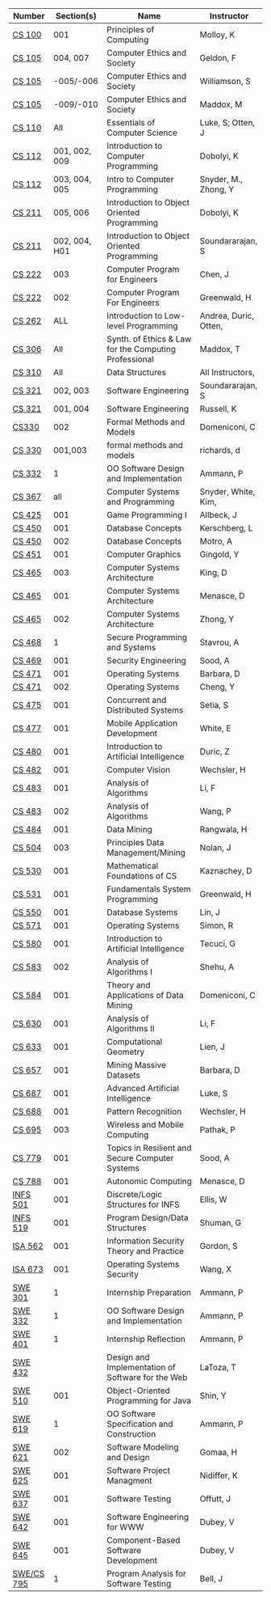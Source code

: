 | **Number** | **Section(s)** | **Name** | **Instructor** |
|------------|----------------|----------|----------------|
| [CS 100](../pdf_html/Fall2017/CS_100MolloyK.pdf) | 001 | Principles of Computing | Molloy, K |
| [CS 105](../pdf_html/Fall2017/CS_105GeldonF.pdf) | 004, 007 | Computer Ethics and Society | Geldon, F |
| [CS 105](../pdf_html/Fall2017/CS_105WilliamsonS.html) | -005/-006 | Computer Ethics and Society | Williamson, S |
| [CS 105](../pdf_html/Fall2017/CS_105MaddoxM.pdf) | -009/-010 | Computer Ethics and Society | Maddox, M |
| [CS 110](../pdf_html/Fall2017/CS_110Luke_S_OttenJ.html) | All | Essentials of Computer Science | Luke, S; Otten, J |
| [CS 112](../pdf_html/Fall2017/112DobolyiK.html) | 001, 002, 009 | Introduction to Computer Programming | Dobolyi, K |
| [CS 112](../pdf_html/Fall2017/CS112Snyder_M.__ZhongY.html) | 003, 004, 005 | Intro to Computer Programming | Snyder, M.,  Zhong, Y |
| [CS 211](../pdf_html/Fall2017/CS_211DobolyiK.html) | 005, 006 | Introduction to Object Oriented Programming | Dobolyi, K |
| [CS 211](../pdf_html/Fall2017/211SoundararajanS.pdf) | 002, 004, H01 | Introduction to Object Oriented Programming | Soundararajan, S |
| [CS 222](../pdf_html/Fall2017/CS222ChenJ.html) | 003 | Computer Program for Engineers | Chen, J |
| [CS 222](../pdf_html/Fall2017/CS_222GreenwaldH.pdf) | 002 | Computer Program For Engineers | Greenwald, H |
| [CS 262](../pdf_html/Fall2017/CS_262Andrea_Duric_Otten.html) | ALL | Introduction to Low-level Programming | Andrea, Duric, Otten, |
| [CS 306](../pdf_html/Fall2017/CS_306MaddoxT.html) | All | Synth. of Ethics & Law for the Computing Professional | Maddox, T |
| [CS 310](../pdf_html/Fall2017/CS_310All_Instructors.html) | All | Data Structures | All Instructors, |
| [CS 321](../pdf_html/Fall2017/CS_321SoundararajanS.pdf) | 002, 003 | Software Engineering | Soundararajan, S |
| [CS 321](../pdf_html/Fall2017/CS_321RussellK.html) | 001, 004 | Software Engineering | Russell, K |
| [CS330](../pdf_html/Fall2017/CS330DomeniconiC.html) | 002 | Formal Methods and Models | Domeniconi, C |
| [CS 330](../pdf_html/Fall2017/cs330richardsd.html) | 001,003 | formal methods and models | richards, d |
| [CS  332](../pdf_html/Fall2017/CS__332AmmannP.html) | 1 | OO Software Design and Implementation | Ammann, P |
| [CS 367](../pdf_html/Fall2017/CS367Snyder_White_Kim.html) | all | Computer Systems and Programming | Snyder, White, Kim, |
| [CS 425](../pdf_html/Fall2017/CS_425AllbeckJ.html) | 001 | Game Programming I | Allbeck, J |
| [CS 450](../pdf_html/Fall2017/CS_450KerschbergL.html) | 001 | Database Concepts | Kerschberg, L |
| [CS 450](../pdf_html/Fall2017/450MotroA.html) | 002 | Database Concepts | Motro, A |
| [CS 451](../pdf_html/Fall2017/CS_451GingoldY.html) | 001 | Computer Graphics | Gingold, Y |
| [CS 465](../pdf_html/Fall2017/CS_465KingD.pdf) | 003 | Computer Systems Architecture | King, D |
| [CS 465](../pdf_html/Fall2017/CS_465MenasceD.html) | 001 | Computer Systems Architecture | Menasce, D |
| [CS 465](../pdf_html/Fall2017/CS_465ZhongY.html) | 002 | Computer Systems Architecture | Zhong, Y |
| [CS 468](../pdf_html/Fall2017/CS_468StavrouA.html) | 1 | Secure Programming and Systems | Stavrou, A |
| [CS 469](../pdf_html/Fall2017/CS469SoodA.html) | 001 | Security Engineering | Sood, A |
| [CS 471](../pdf_html/Fall2017/CS_471BarbaraD.html) | 001 | Operating Systems | Barbara, D |
| [CS 471](../pdf_html/Fall2017/CS_471ChengY.html) | 002 | Operating Systems | Cheng, Y |
| [CS 475](../pdf_html/Fall2017/CS_475SetiaS.html) | 001 | Concurrent and Distributed Systems | Setia, S |
| [CS 477](../pdf_html/Fall2017/CS_477WhiteE.pdf) | 001 | Mobile Application Development | White, E |
| [CS 480](../pdf_html/Fall2017/CS_480DuricZ.html) | 001 | Introduction to Artificial Intelligence | Duric, Z |
| [CS 482](../pdf_html/Fall2017/CS_482WechslerH.pdf) | 001 | Computer Vision | Wechsler, H |
| [CS 483](../pdf_html/Fall2017/CS_483LiF.pdf) | 001 | Analysis of Algorithms | Li, F |
| [CS 483](../pdf_html/Fall2017/CS483WangP.html) | 002 | Analysis of Algorithms | Wang, P |
| [CS 484](../pdf_html/Fall2017/CS_484RangwalaH.html) | 001 | Data Mining | Rangwala, H |
| [CS 504](../pdf_html/Fall2017/CS_504NolanJ.pdf) | 003 | Principles Data Management/Mining | Nolan, J |
| [CS 530](../pdf_html/Fall2017/CS_530KaznacheyD.pdf) | 001 | Mathematical Foundations of CS | Kaznachey, D |
| [CS 531](../pdf_html/Fall2017/CS_531GreenwaldH.pdf) | 001 | Fundamentals System Programming | Greenwald, H |
| [CS 550](../pdf_html/Fall2017/CS_550LinJ.html) | 001 | Database Systems | Lin, J |
| [CS 571](../pdf_html/Fall2017/CS_571SimonR.html) | 001 | Operating Systems | Simon, R |
| [CS 580](../pdf_html/Fall2017/CS_580TecuciG.pdf) | 001 | Introduction to Artificial Intelligence | Tecuci, G |
| [CS 583](../pdf_html/Fall2017/CS583ShehuA.html) | 002 | Analysis of Algorithms I | Shehu, A |
| [CS 584](../pdf_html/Fall2017/CS584DomeniconiC.html) | 001 | Theory and Applications of Data Mining | Domeniconi, C |
| [CS 630](../pdf_html/Fall2017/CS_630LiF.pdf) | 001 | Analysis of Algorithms II | Li, F |
| [CS 633](../pdf_html/Fall2017/CS_633LienJ.html) | 001 | Computational Geometry | Lien, J |
| [CS 657](../pdf_html/Fall2017/CS_657BarbaraD.html) | 001 | Mining Massive Datasets | Barbara, D |
| [CS 687](../pdf_html/Fall2017/CS_687LukeS.html) | 001 | Advanced Artificial Intelligence | Luke, S |
| [CS 688](../pdf_html/Fall2017/CS688WechslerH.pdf) | 001 | Pattern Recognition | Wechsler, H |
| [CS 695](../pdf_html/Fall2017/CS_695PathakP.pdf) | 003 | Wireless and Mobile Computing | Pathak, P |
| [CS 779](../pdf_html/Fall2017/CS779SoodA.pdf) | 001 | Topics in Resilient and Secure Computer Systems | Sood, A |
| [CS 788](../pdf_html/Fall2017/CS_788MenasceD.html) | 001 | Autonomic Computing | Menasce, D |
| [INFS 501](../pdf_html/Fall2017/INFS_501EllisW.pdf) | 001 | Discrete/Logic Structures for INFS | Ellis, W |
| [INFS 519](../pdf_html/Fall2017/INFS_519ShumanG.pdf) | 001 | Program Design/Data Structures | Shuman, G |
| [ISA 562](../pdf_html/Fall2017/ISA_562GordonS.html) | 001 | Information Security Theory and Practice | Gordon, S |
| [ISA 673](../pdf_html/Fall2017/ISA_673WangX.html) | 001 | Operating Systems Security | Wang, X |
| [SWE 301](../pdf_html/Fall2017/SWE_301AmmannP.html) | 1 | Internship Preparation | Ammann, P |
| [SWE 332](../pdf_html/Fall2017/SWE_332AmmannP.html) | 1 | OO Software Design and Implementation | Ammann, P |
| [SWE 401](../pdf_html/Fall2017/SWE_401AmmannP.html) | 1 | Internship Reflection | Ammann, P |
| [SWE 432](../pdf_html/Fall2017/SWE_432LaTozaT.pdf) |  | Design and Implementation of Software for the Web | LaToza, T |
| [SWE 510](../pdf_html/Fall2017/SWE_510ShinY.pdf) | 001 | Object-Oriented Programming for Java | Shin, Y |
| [SWE 619](../pdf_html/Fall2017/SWE_619AmmannP.html) | 1 | OO Software Specification and Construction | Ammann, P |
| [SWE 621](../pdf_html/Fall2017/SWE_621GomaaH.pdf) | 002 | Software Modeling and Design | Gomaa, H |
| [SWE 625](../pdf_html/Fall2017/SWE_625NidifferK.pdf) | 001 | Software Project Managment | Nidiffer, K |
| [SWE 637](../pdf_html/Fall2017/SWE_637OffuttJ.html) | 001 | Software Testing | Offutt, J |
| [SWE 642](../pdf_html/Fall2017/SWE_642DubeyV.pdf) | 001 | Software Engineering for WWW | Dubey, V |
| [SWE 645](../pdf_html/Fall2017/SWE_645DubeyV.pdf) | 001 | Component-Based Software Development | Dubey, V |
| [SWE/CS 795](../pdf_html/Fall2017/CS_795BellJ.pdf) | 1 | Program Analysis for Software Testing | Bell, J |
